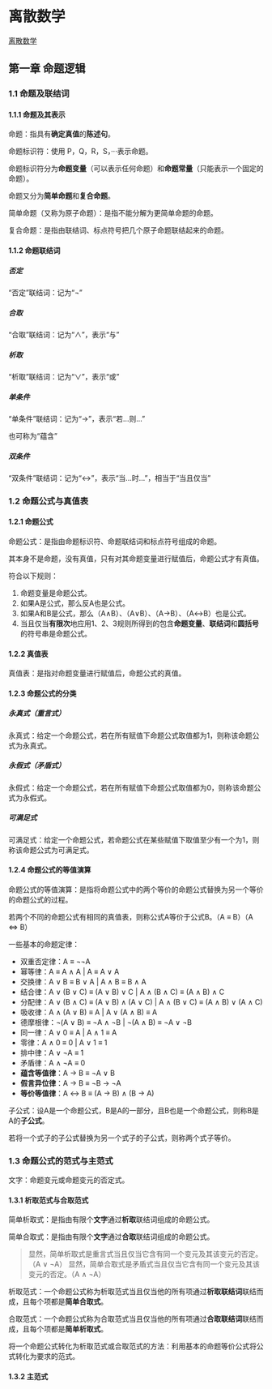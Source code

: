# 离散数学

[离散数学](https://www.bilibili.com/video/BV1jTCNYdEoV?spm_id_from=333.788.videopod.sections&vd_source=1925e38de9174c77ef2d3cfdc2dea75d)

## 第一章 命题逻辑

### 1.1 命题及联结词

#### 1.1.1 命题及其表示

命题：指具有**确定真值**的**陈述句**。

命题标识符：使用 P，Q，R，S，···表示命题。

命题标识符分为**命题变量**（可以表示任何命题）和**命题常量**（只能表示一个固定的命题）。

命题又分为**简单命题**和**复合命题**。

简单命题（又称为原子命题）：是指不能分解为更简单命题的命题。

复合命题：是指由联结词、标点符号把几个原子命题联结起来的命题。

#### 1.1.2 命题联结词

##### 否定

“否定”联结词：记为“¬”

##### 合取

“合取”联结词：记为“∧”，表示“与”

##### 析取

“析取”联结词：记为“∨”，表示“或”

##### 单条件

“单条件”联结词：记为“→”，表示“若…则…”

也可称为“蕴含”

##### 双条件

“双条件”联结词：记为“↔”，表示“当…时…”，相当于“当且仅当”

### 1.2 命题公式与真值表

#### 1.2.1 命题公式

命题公式：是指由命题标识符、命题联结词和标点符号组成的命题。

其本身不是命题，没有真值，只有对其命题变量进行赋值后，命题公式才有真值。

符合以下规则：

1. 命题变量是命题公式。
2. 如果A是公式，那么反A也是公式。
3. 如果A和B是公式，那么（A∧B）、（A∨B）、（A→B）、（A↔B）也是公式。
4. 当且仅当**有限次**地应用1、2、3规则所得到的包含**命题变量**、**联结词**和**圆括号**的符号串是命题公式。

#### 1.2.2 真值表

真值表：是指对命题变量进行赋值后，命题公式的真值。

#### 1.2.3 命题公式的分类

##### 永真式（重言式）

永真式：给定一个命题公式，若在所有赋值下命题公式取值都为1，则称该命题公式为永真式。

##### 永假式（矛盾式）

永假式：给定一个命题公式，若在所有赋值下命题公式取值都为0，则称该命题公式为永假式。

##### 可满足式

可满足式：给定一个命题公式，若命题公式在某些赋值下取值至少有一个为1，则称该命题公式为可满足式。

#### 1.2.4 命题公式的等值演算

命题公式的等值演算：是指将命题公式中的两个等价的命题公式替换为另一个等价的命题公式的过程。

若两个不同的命题公式有相同的真值表，则称公式A等价于公式B。（A ≡ B）（A <=> B）

一些基本的命题定律：

- 双重否定律：A ≡ ¬¬A
- 幂等律：A ≡ A ∧ A | A ≡ A ∨ A
- 交换律：A ∨ B ≡ B ∨ A | A ∧ B ≡ B ∧ A
- 结合律：A ∨ (B ∨ C) ≡ (A ∨ B) ∨ C | A ∧ (B ∧ C) ≡ (A ∧ B) ∧ C
- 分配律：A ∨ (B ∧ C) ≡ (A ∨ B) ∧ (A ∨ C) | A ∧ (B ∨ C) ≡ (A ∧ B) ∨ (A ∧ C)
- 吸收律：A ∧ (A ∨ B) ≡ A | A ∨ (A ∧ B) ≡ A
- 德摩根律：¬(A ∨ B) ≡ ¬A ∧ ¬B | ¬(A ∧ B) ≡ ¬A ∨ ¬B
- 同一律：A ∨ 0 ≡ A | A ∧ 1 ≡ A
- 零律：A ∧ 0 ≡ 0 | A ∨ 1 ≡ 1
- 排中律：A ∨ ¬A ≡ 1
- 矛盾律：A ∧ ¬A ≡ 0
- **蕴含等值律**：A → B ≡ ¬A ∨ B
- **假言异位律**：A → B ≡ ¬B → ¬A
- **等价等值律**：A ↔ B ≡ (A → B) ∧ (B → A)

子公式：设A是一个命题公式，B是A的一部分，且B也是一个命题公式，则称B是A的**子公式**。

若将一个式子的子公式替换为另一个式子的子公式，则称两个式子等价。

### 1.3 命题公式的范式与主范式

文字：命题变元或命题变元的否定式。

#### 1.3.1 析取范式与合取范式

简单析取式：是指由有限个**文字**通过**析取**联结词组成的命题公式。

简单合取式：是指由有限个**文字**通过**合取**联结词组成的命题公式。

> 显然，简单析取式是重言式当且仅当它含有同一个变元及其该变元的否定。（A ∨ ¬A）
> 显然，简单合取式是矛盾式当且仅当它含有同一个变元及其该变元的否定。（A ∧ ¬A）

析取范式：一个命题公式称为析取范式当且仅当他的所有项通过**析取联结词**联结而成，且每个项都是**简单合取式**。

合取范式：一个命题公式称为合取范式当且仅当他的所有项通过**合取联结词**联结而成，且每个项都是**简单析取式**。

将一个命题公式转化为析取范式或合取范式的方法：利用基本的命题等价公式将公式转化为要求的范式。

#### 1.3.2 主范式


